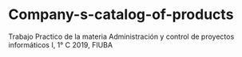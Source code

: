 # Company-s-catalog-of-products
Trabajo Practico de la materia Administración y control de proyectos informáticos I, 1° C 2019, FIUBA
